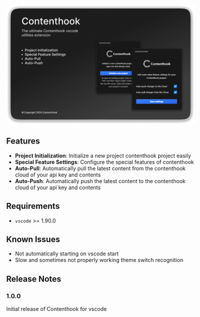 <p align="center">
  <picture>
    <source media="(prefers-color-scheme: dark)" srcset="media/product_img.png">
    <img src="media/product_img.png" alt="Screenshot">
  </picture>
</p>

## Features

- **Project Initialization**: Initialize a new project contenthook project easily
- **Special Feature Settings**: Configure the special features of contenthook
- **Auto-Pull**: Automatically pull the latest content from the contenthook cloud of your api key and contents
- **Auto-Push**: Automatically push the latest content to the contenthook cloud of your api key and contents

## Requirements

- `vscode` >= 1.90.0

## Known Issues

- Not automatically starting on vscode start
- Slow and sometimes not properly working theme switch recognition

## Release Notes

### 1.0.0

Initial release of Contenthook for vscode
